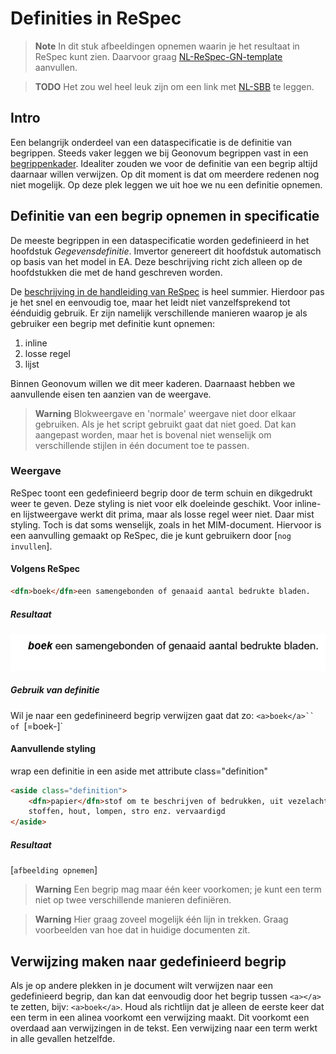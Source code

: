 # Definities in ReSpec

> **Note**
> In dit stuk afbeeldingen opnemen waarin je het resultaat in ReSpec kunt zien. Daarvoor graag [NL-ReSpec-GN-template](https://geonovum.github.io/NL-ReSpec-GN-template/) aanvullen.


> **TODO**
> Het zou wel heel leuk zijn om een link met [NL-SBB](https://docs.geostandaarden.nl/nl-sbb/nl-sbb/) te leggen.

## Intro

Een belangrijk onderdeel van een dataspecificatie is de definitie van begrippen. Steeds vaker leggen we bij Geonovum begrippen vast in een [begrippenkader](https://definities.geostandaarden.nl/nl/). Idealiter zouden we voor de definitie van een begrip altijd daarnaar willen verwijzen. Op dit moment is dat om meerdere redenen nog niet mogelijk. Op deze plek leggen we uit hoe we nu een definitie opnemen.

## Definitie van een begrip opnemen in specificatie

De meeste begrippen in een dataspecificatie worden gedefinieerd in het hoofdstuk _Gegevensdefinitie_. Imvertor genereert dit hoofdstuk automatisch op basis van het model in EA. Deze beschrijving richt zich alleen op de hoofdstukken die met de hand geschreven worden.

De [beschrijving in de handleiding van ReSpec](https://respec.org/docs/#definitions-and-linking) is heel summier. Hierdoor pas je het snel en eenvoudig toe, maar het leidt niet vanzelfsprekend tot éénduidig gebruik. Er zijn namelijk verschillende manieren waarop je als gebruiker een begrip met definitie kunt opnemen:

1.  inline
1.  losse regel
1.  lijst

Binnen Geonovum willen we dit meer kaderen. Daarnaast hebben we aanvullende eisen ten aanzien van de weergave.

> **Warning**
> Blokweergave en 'normale' weergave niet door elkaar gebruiken. Als je het script gebruikt gaat dat niet goed. Dat kan aangepast worden, maar het is bovenal niet wenselijk om verschillende stijlen in één document toe te passen.

### Weergave

ReSpec toont een gedefinieerd begrip door de term schuin en dikgedrukt weer te geven. Deze styling is niet voor elk doeleinde geschikt. Voor inline- en lijstweergave werkt dit prima, maar als losse regel weer niet. Daar mist styling. Toch is dat soms wenselijk, zoals in het MIM-document. Hiervoor is een aanvulling gemaakt op ReSpec, die je kunt gebruikern door [`nog invullen`].

#### Volgens ReSpec

```markdown
<dfn>boek</dfn>een samengebonden of genaaid aantal bedrukte bladen.
```

##### Resultaat

![Voorbeeld van definitie in ReSpec](media/ReSpec-definitie.png)

##### Gebruik van definitie

Wil je naar een gedefinineerd begrip verwijzen gaat dat zo: `<a>boek</a>`` of `[=boek-]`

#### Aanvullende styling

wrap een definitie in een aside met attribute class="definition"

```html
<aside class="definition">
    <dfn>papier</dfn>stof om te beschrijven of bedrukken, uit vezelachtige
    stoffen, hout, lompen, stro enz. vervaardigd
</aside>
```

##### Resultaat

[`afbeelding opnemen`]

<!-- In guide NL-ReSpec-GN-template ook css voor dfn-box opnemen. Die gebruikt `<aside>` met extra attribuut, dus dan kan ik voorbeeld met en voorbeeld zonder attribuut laten zien -->

> **Warning**
> Een begrip mag maar één keer voorkomen; je kunt een term niet op twee verschillende manieren definiëren.

<!-- Maar het komt ook voor dat je losse termen op verschillende plekken in je document wilt definieren. Dus niet in lijstvorm -->

> **Warning**
> Hier graag zoveel mogelijk één lijn in trekken. Graag voorbeelden van hoe dat in huidige documenten zit.

## Verwijzing maken naar gedefinieerd begrip

Als je op andere plekken in je document wilt verwijzen naar een gedefinieerd begrip, dan kan dat eenvoudig door het begrip tussen `<a></a>` te zetten, bijv:  `<a>boek</a>`. Houd als richtlijn dat je alleen de eerste keer dat een term in een alinea voorkomt een verwijzing maakt. Dit voorkomt een overdaad aan verwijzingen in de tekst. Een verwijzing naar een term werkt in alle gevallen hetzelfde.

<!-- ## Wanneer zelf term definieeren, wanneer verwijzen naar

Index
Begrippen gedefinieerd door deze specificatie
https://respec.org/docs/#definitions-and-linking

Begrippen gedefineerd door verwijzing.
https://respec.org/docs/#referencing-terms-from-other-specifications

bladzijde
één kant van een blad uit een boek, krant, tijdschrift enz.

kaft
papieren omslag om een boek of schrift -->
